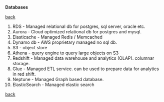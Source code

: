 **Databases**

[back](index.md)

1. RDS - Managed relational db for postgres, sql server, oracle etc.
2. Aurora - Cloud optimized relational db for postgres and mysql.
3. Elasticache - Managed Redis / Memcached
4. Dynamo db - AWS proprietary managed no sql db.
5. S3 - object store
6. Athena - query engine to query large objects on S3
7. Redshift - Managed data warehouse and analytics (OLAP). columnar storage.
8. Glue - Managed ETL service. can be used to prepare data for analytics in red shift.
9. Neptune - Managed Graph based database.
10. ElasticSearch - Managed elastic search

[back](index.md)